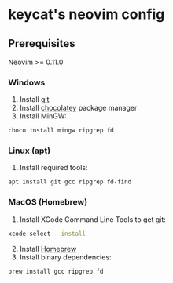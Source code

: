 # keycat's neovim config

## Prerequisites

Neovim >= 0.11.0

### Windows

1. Install [git](https://git-scm.com/downloads)
2. Install [chocolatey](https://chocolatey.org/install) package manager
3. Install MinGW:

```bat
choco install mingw ripgrep fd
```

### Linux (apt)

1. Install required tools:

```bash
apt install git gcc ripgrep fd-find
```

### MacOS (Homebrew)

1. Install XCode Command Line Tools to get git:

```bash
xcode-select --install
```
2. Install [Homebrew](https://brew.sh/)
3. Install binary dependencies:
```bash
brew install gcc ripgrep fd
```
